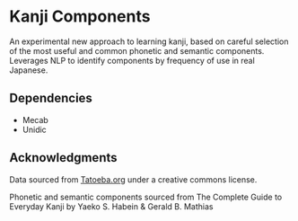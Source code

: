 # Kanji Components
An experimental new approach to learning kanji, based on careful selection of the most useful and common phonetic and semantic components. Leverages NLP to identify components by frequency of use in real Japanese.

## Dependencies
- Mecab
- Unidic 


## Acknowledgments
Data sourced from [Tatoeba.org](https://tatoeba.org/en/downloads) under a creative commons license.

Phonetic and semantic components sourced from The Complete Guide to Everyday Kanji by Yaeko S. Habein & Gerald B. Mathias
